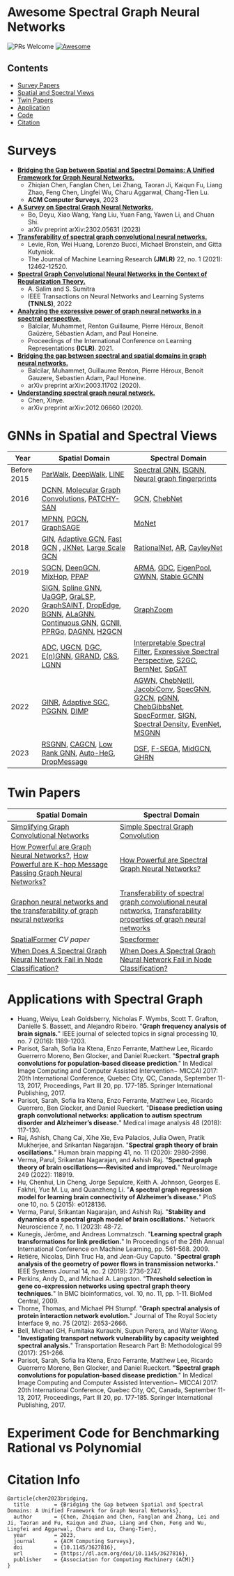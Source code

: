 # Awesome Spectral Graph Neural Networks
![PRs Welcome](https://img.shields.io/badge/PRs-Welcome-green) [![Awesome](https://awesome.re/badge.svg)](https://awesome.re) 

## Contents

- [Survey Papers](#surveypapers)
- [Spatial and Spectral Views](#ssviews)
- [Twin Papers](#twinpaper)
- [Application](#application)
- [Code](#code)
- [Citation](#citation)


<a name="surveypapers" />

# Surveys
- [**Bridging the Gap between Spatial and Spectral Domains: A Unified Framework for Graph Neural Networks.**](https://dl.acm.org/doi/10.1145/3627816)
  - Zhiqian Chen, Fanglan Chen, Lei Zhang, Taoran Ji, Kaiqun Fu, Liang Zhao, Feng Chen, Lingfei Wu, Charu Aggarwal, Chang-Tien Lu.
  - **ACM Computer Surveys**, 2023
- [**A Survey on Spectral Graph Neural Networks.**](https://arxiv.org/abs/2302.05631)
  - Bo, Deyu, Xiao Wang, Yang Liu, Yuan Fang, Yawen Li, and Chuan Shi.
  - arXiv preprint arXiv:2302.05631 (2023)
- [**Transferability of spectral graph convolutional neural networks.**](https://jmlr.csail.mit.edu/papers/volume22/20-213/20-213.pdf)
  - Levie, Ron, Wei Huang, Lorenzo Bucci, Michael Bronstein, and Gitta Kutyniok.
  - The Journal of Machine Learning Research **(JMLR)** 22, no. 1 (2021): 12462-12520.
- [**Spectral Graph Convolutional Neural Networks in the Context of Regularization Theory.**](https://ieeexplore.ieee.org/abstract/document/9794480)
  - A. Salim and S. Sumitra 
  - IEEE Transactions on Neural Networks and Learning Systems **(TNNLS)**, 2022
- [**Analyzing the expressive power of graph neural networks in a spectral perspective.**](https://arxiv.org/pdf/2012.06660.pdf)
  - Balcilar, Muhammet, Renton Guillaume, Pierre Héroux, Benoit Gaüzère, Sébastien Adam, and Paul Honeine.   
  - Proceedings of the International Conference on Learning Representations **(ICLR)**. 2021.
- [**Bridging the gap between spectral and spatial domains in graph neural networks.**](https://normandie-univ.hal.science/hal-02515637v1/file/DSGCN.pdf)
  - Balcilar, Muhammet, Guillaume Renton, Pierre Héroux, Benoit Gauzere, Sebastien Adam, Paul Honeine.
  - arXiv preprint arXiv:2003.11702 (2020).
- [**Understanding spectral graph neural network.**](https://arxiv.org/pdf/2012.06660.pdf)
  -  Chen, Xinye.
  -  arXiv preprint arXiv:2012.06660 (2020).



<a name="ssviews" />

# GNNs in Spatial and Spectral Views 

| Year        | Spatial Domain                                                                                                                                                                                                                                                                                                                                                                           | Spectral Domain                                                                                                                                                                                                                                                                                                        |
|-------------|-------------------------------------------------------------------------------------------------------------------------------------------------------------------------------------------------------------------------------------------------------------------------------------------------------------------------------------------------------------------------------------------|-------------------------------------------------------------------------------------------------------------------------------------------------------------------------------------------------------------------------------------------------------------------------------------------------------------------------|
| Before 2015 | [ParWalk](https://proceedings.neurips.cc/paper_files/paper/2012/hash/512c5cad6c37edb98ae91c8a76c3a291-Abstract.html), [DeepWalk](https://dl.acm.org/doi/abs/10.1145/2623330.2623732), [LINE](https://arxiv.org/abs/1503.03578)                                                                                                                                                                                                             | [Spectral GNN](https://arxiv.org/abs/1312.6203), [ISGNN](https://arxiv.org/abs/1506.05163), [Neural graph fingerprints](https://proceedings.neurips.cc/paper_files/paper/2015/hash/f9be311e65d81a9ad8150a60844bb94c-Abstract.html)                                                                              |
| 2016        | [DCNN](https://proceedings.neurips.cc/paper_files/paper/2016/hash/390e982518a50e280d8e2b535462ec1f-Abstract.html), [Molecular Graph Convolutions](https://link.springer.com/article/10.1007/s10822-016-9938-8), [PATCHY-SAN](http://proceedings.mlr.press/v48/niepert16)                   | [GCN](https://arxiv.org/abs/1609.02907), [ChebNet](https://proceedings.neurips.cc/paper_files/paper/2016/hash/04df4d434d481c5bb723be1b6df1ee65-Abstract.html)                                                                                                                                                                                                                                              |
| 2017        | [MPNN](https://arxiv.org/abs/1704.01212), [PGCN](https://proceedings.neurips.cc/paper/2017/hash/f507783927f2ec2737ba40afbd17efb5-Abstract.html), [GraphSAGE](https://proceedings.neurips.cc/paper_files/paper/2017/hash/5dd9db5e033da9c6fb5ba83c7a7ebea9-Abstract.html)                                                                                                                                                                                                                                                                                          | [MoNet](https://openaccess.thecvf.com/content_cvpr_2017/html/Monti_Geometric_Deep_Learning_CVPR_2017_paper.html)                                                                                                                                                                                                                                                                                       |
| 2018        | [GIN](https://arxiv.org/abs/1810.00826), [Adaptive GCN](https://proceedings.neurips.cc/paper_files/paper/2018/hash/01eee509ee2f68dc6014898c309e86bf-Abstract.html), [Fast GCN](https://arxiv.org/abs/1801.10247) , [JKNet](http://proceedings.mlr.press/v80/xu18c.html), [Large Scale GCN](https://dl.acm.org/doi/abs/10.1145/3219819.3219947)                                                                                                                                                                                                                        | [RationalNet](https://ieeexplore.ieee.org/abstract/document/8594830), [AR](https://ojs.aaai.org/index.php/AAAI/article/view/11604), [CayleyNet](https://ieeexplore.ieee.org/abstract/document/8521593)                                                                                                          |
| 2019        | [SGCN](https://proceedings.mlr.press/v97/wu19e.html), [DeepGCN](https://openaccess.thecvf.com/content_ICCV_2019/html/Li_DeepGCNs_Can_GCNs_Go_As_Deep_As_CNNs_ICCV_2019_paper.html), [MixHop](http://proceedings.mlr.press/v97/abu-el-haija19a.html), [PPAP](https://arxiv.org/abs/1810.05997)                                                                                                                                                                                                                                                               | [ARMA](https://ieeexplore.ieee.org/abstract/document/9336270), [GDC](https://proceedings.neurips.cc/paper_files/paper/2019/hash/23c894276a2c5a16470e6a31f4618d73-Abstract.html), [EigenPool](https://dl.acm.org/doi/abs/10.1145/3292500.3330982), [GWNN](https://arxiv.org/abs/1904.07785), [Stable GCNN](https://dl.acm.org/doi/abs/10.1145/3292500.3330956)      |
| 2020        | [SIGN](https://arxiv.org/abs/2004.11198), [Spline GNN](https://ojs.aaai.org/index.php/AAAI/article/view/6185), [UaGGP](https://ojs.aaai.org/index.php/AAAI/article/view/5934), [GraLSP](https://ojs.aaai.org/index.php/AAAI/article/view/5861), [GraphSAINT](https://arxiv.org/abs/1907.04931), [DropEdge](https://arxiv.org/abs/1907.10903), [BGNN](https://arxiv.org/abs/2002.03575), [ALaGNN](https://dl.acm.org/doi/abs/10.5555/3491440.3491621), [Continuous GNN](http://proceedings.mlr.press/v119/xhonneux20a.html), [GCNII](https://proceedings.mlr.press/v119/chen20v.html), [PPRGo](https://dl.acm.org/doi/abs/10.1145/3394486.3403296), [DAGNN](https://dl.acm.org/doi/abs/10.1145/3394486.3403076), [H2GCN](https://proceedings.neurips.cc/paper/2020/hash/58ae23d878a47004366189884c2f8440-Abstract.html) | [GraphZoom](https://arxiv.org/abs/1910.02370)                                                                                                                                                                                                                                  |
| 2021        | [ADC](https://proceedings.neurips.cc/paper/2021/hash/c42af2fa7356818e0389593714f59b52-Abstract.html), [UGCN](https://proceedings.neurips.cc/paper_files/paper/2021/hash/5857d68cd9280bc98d079fa912fd6740-Abstract.html), [DGC](https://proceedings.neurips.cc/paper/2021/hash/2d95666e2649fcfc6e3af75e09f5adb9-Abstract.html), [E(n)GNN](https://proceedings.mlr.press/v139/satorras21a.html), [GRAND](http://proceedings.mlr.press/v139/chamberlain21a.html), [C\&S](https://arxiv.org/abs/2010.13993), [LGNN](https://arxiv.org/abs/2110.14322)                                                                                                                                                                                          | [Interpretable Spectral Filter](http://proceedings.mlr.press/v139/kenlay21a.html), [Expressive Spectral Perspective](https://openreview.net/forum?id=-qh0M9XWxnv), [S2GC](https://openreview.net/forum?id=CYO5T-YjWZV), [BernNet](https://proceedings.neurips.cc/paper_files/paper/2021/hash/76f1cfd7754a6e4fc3281bcccb3d0902-Abstract.html), [SpGAT](https://dl.acm.org/doi/abs/10.1145/3459637.3482187)                                                                                                                                                 |
| 2022        | [GINR](https://proceedings.neurips.cc/paper_files/paper/2022/hash/c44a04289beaf0a7d968a94066a1d696-Abstract-Conference.html), [Adaptive SGC](https://proceedings.neurips.cc/paper_files/paper/2022/hash/ae07d152c51ea2ddae65aa7192eb5ff7-Abstract-Conference.html), [PGGNN](https://proceedings.mlr.press/v162/huang22l.html), [DIMP](https://ojs.aaai.org/index.php/AAAI/article/view/20353)                                                                                                                                                                                                                                                                        | [AGWN](https://epubs.siam.org/doi/abs/10.1137/1.9781611977172.12), [ChebNetII](https://proceedings.neurips.cc/paper_files/paper/2022/hash/2f9b3ee2bcea04b327c09d7e3145bd1e-Abstract-Conference.html), [JacobiConv](https://proceedings.mlr.press/v162/wang22am.html), [SpecGNN](https://proceedings.mlr.press/v162/yang22n.html), [G2CN](https://proceedings.mlr.press/v162/li22h.html), [pGNN](https://proceedings.mlr.press/v162/fu22e.html), [ChebGibbsNet](https://openreview.net/forum?id=2a5Ru3JtNe0), [SpecFormer](https://arxiv.org/abs/2303.01028), [SIGN](https://arxiv.org/abs/2202.13013), [Spectral Density](https://dl.acm.org/doi/abs/10.1145/3488560.3498480), [EvenNet](https://proceedings.neurips.cc/paper_files/paper/2022/hash/1e62dae07279cb09d2e87378d10dacfc-Abstract-Conference.html), [MSGNN](https://proceedings.mlr.press/v198/he22c.html)  |
| 2023        | [RSGNN](https://dl.acm.org/doi/abs/10.1145/3543507.3583221), [CAGCN](https://dl.acm.org/doi/abs/10.1145/3543507.3583229), [Low Rank GNN](https://dl.acm.org/doi/abs/10.1145/3543507.3583419), [Auto-HeG](https://arxiv.org/abs/2302.12357), [DropMessage](https://ojs.aaai.org/index.php/AAAI/article/view/25545)                                                                                                                                                                                                                                        | [DSF](https://dl.acm.org/doi/abs/10.1145/3543507.3583324), [F-SEGA](https://dl.acm.org/doi/abs/10.1145/3543507.3583423), [MidGCN](https://dl.acm.org/doi/abs/10.1145/3543507.3583335), [GHRN](https://dl.acm.org/doi/abs/10.1145/3543507.3583268)                                                                                                                                                                                                                  |

<a name="twinpaper" />

# Twin Papers

| Spatial Domain                                                                                                                                                                                                                                                                                                                                                                           | Spectral Domain                                                                                                                                                                                                                                                                                                        |
|-------------------------------------------------------------------------------------------------------------------------------------------------------------------------------------------------------------------------------------------------------------------------------------------------------------------------------------------------------------------------------------------|-------------------------------------------------------------------------------------------------------------------------------------------------------------------------------------------------------------------------------------------------------------------------------------------------------------------------|
|       [ Simplifying Graph Convolutional Networks](https://proceedings.mlr.press/v97/wu19e.html) | [Simple Spectral Graph Convolution](https://openreview.net/forum?id=CYO5T-YjWZV)  | 
|[How Powerful are Graph Neural Networks?](https://openreview.net/forum?id=ryGs6iA5Km&noteId=rkl2Q1Qi6X&noteId=rkl2Q1Qi6X), [How Powerful are K-hop Message Passing Graph Neural Networks?](https://proceedings.neurips.cc/paper_files/paper/2022/hash/1ece70d2259b8e9510e2d4ca8754cecf-Abstract-Conference.html)| [How Powerful are Spectral Graph Neural Networks?](https://proceedings.mlr.press/v162/wang22am.html)|
| [Graphon neural networks and the transferability of graph neural networks](https://proceedings.neurips.cc/paper/2020/hash/12bcd658ef0a540cabc36cdf2b1046fd-Abstract.html)   | [Transferability of spectral graph convolutional neural networks](https://jmlr.csail.mit.edu/papers/volume22/20-213/20-213.pdf), [Transferability properties of graph neural networks](https://ieeexplore.ieee.org/abstract/document/10190182)  | 
| [SpatialFormer](https://arxiv.org/pdf/2303.09281.pdf) _CV paper_ | [Specformer](https://arxiv.org/abs/2303.01028) |
| [When Does A Spectral Graph Neural Network Fail in Node Classification?](https://arxiv.org/abs/2202.07902) | [When Does A Spectral Graph Neural Network Fail in Node Classification?](https://arxiv.org/abs/2202.07902) |

<a name="application" />

# Applications with Spectral Graph
- Huang, Weiyu, Leah Goldsberry, Nicholas F. Wymbs, Scott T. Grafton, Danielle S. Bassett, and Alejandro Ribeiro. "**Graph frequency analysis of brain signals.**" IEEE journal of selected topics in signal processing 10, no. 7 (2016): 1189-1203.
- Parisot, Sarah, Sofia Ira Ktena, Enzo Ferrante, Matthew Lee, Ricardo Guerrerro Moreno, Ben Glocker, and Daniel Rueckert. "**Spectral graph convolutions for population-based disease prediction**." In Medical Image Computing and Computer Assisted Intervention− MICCAI 2017: 20th International Conference, Quebec City, QC, Canada, September 11-13, 2017, Proceedings, Part III 20, pp. 177-185. Springer International Publishing, 2017.
- Parisot, Sarah, Sofia Ira Ktena, Enzo Ferrante, Matthew Lee, Ricardo Guerrero, Ben Glocker, and Daniel Rueckert. "**Disease prediction using graph convolutional networks: application to autism spectrum disorder and Alzheimer’s disease.**" Medical image analysis 48 (2018): 117-130.
- Raj, Ashish, Chang Cai, Xihe Xie, Eva Palacios, Julia Owen, Pratik Mukherjee, and Srikantan Nagarajan. "**Spectral graph theory of brain oscillations.**" Human brain mapping 41, no. 11 (2020): 2980-2998.
- Verma, Parul, Srikantan Nagarajan, and Ashish Raj. "**Spectral graph theory of brain oscillations—-Revisited and improved.**" NeuroImage 249 (2022): 118919.
- Hu, Chenhui, Lin Cheng, Jorge Sepulcre, Keith A. Johnson, Georges E. Fakhri, Yue M. Lu, and Quanzheng Li. "**A spectral graph regression model for learning brain connectivity of Alzheimer’s disease.**" PloS one 10, no. 5 (2015): e0128136.
- Verma, Parul, Srikantan Nagarajan, and Ashish Raj. "**Stability and dynamics of a spectral graph model of brain oscillations.**" Network Neuroscience 7, no. 1 (2023): 48-72.
- Kunegis, Jérôme, and Andreas Lommatzsch. "**Learning spectral graph transformations for link prediction.**" In Proceedings of the 26th Annual International Conference on Machine Learning, pp. 561-568. 2009.
- Retiére, Nicolas, Dinh Truc Ha, and Jean-Guy Caputo. "**Spectral graph analysis of the geometry of power flows in transmission networks.**" IEEE Systems Journal 14, no. 2 (2019): 2736-2747.
- Perkins, Andy D., and Michael A. Langston. "**Threshold selection in gene co-expression networks using spectral graph theory techniques.**" In BMC bioinformatics, vol. 10, no. 11, pp. 1-11. BioMed Central, 2009.
- Thorne, Thomas, and Michael PH Stumpf. "**Graph spectral analysis of protein interaction network evolution.**" Journal of The Royal Society Interface 9, no. 75 (2012): 2653-2666.
- Bell, Michael GH, Fumitaka Kurauchi, Supun Perera, and Walter Wong. "**Investigating transport network vulnerability by capacity weighted spectral analysis.**" Transportation Research Part B: Methodological 99 (2017): 251-266.
- Parisot, Sarah, Sofia Ira Ktena, Enzo Ferrante, Matthew Lee, Ricardo Guerrerro Moreno, Ben Glocker, and Daniel Rueckert. **"Spectral graph convolutions for population-based disease prediction**." In Medical Image Computing and Computer Assisted Intervention− MICCAI 2017: 20th International Conference, Quebec City, QC, Canada, September 11-13, 2017, Proceedings, Part III 20, pp. 177-185. Springer International Publishing, 2017.


<a name="code" />

# Experiment Code for Benchmarking Rational vs Polynomial


<a name="citation" />

# Citation Info
```
@article{chen2023bridging,
  title        = {Bridging the Gap between Spatial and Spectral Domains: A Unified Framework for Graph Neural Networks},
  author       = {Chen, Zhiqian and Chen, Fanglan and Zhang, Lei and Ji, Taoran and Fu, Kaiqun and Zhao, Liang and Chen, Feng and Wu, Lingfei and Aggarwal, Charu and Lu, Chang-Tien},
  year         = 2023,
  journal      = {ACM Computing Surveys},
  doi          = {10.1145/3627816},
  url          = {https://dl.acm.org/doi/10.1145/3627816},
  publisher    = {Association for Computing Machinery (ACM)}
}
```

